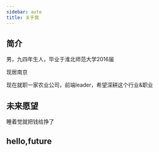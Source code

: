 ```yaml
---
sidebar: auto
title: 关于我
---
```

## 简介
男，九四年生人，毕业于淮北师范大学2016届

现居南京

现在就职一家农业公司，前端leader，希望深耕这个行业&职业
## 未来愿望
睡着觉就把钱给挣了

## hello,future